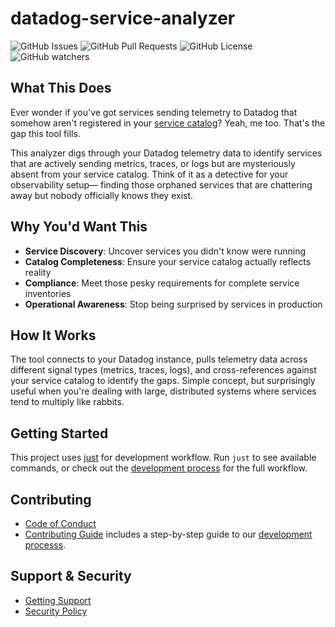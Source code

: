 # datadog-service-analyzer

![GitHub Issues](https://img.shields.io/github/issues/fini-net/datadog-service-analyzer)
![GitHub Pull Requests](https://img.shields.io/github/issues-pr/fini-net/datadog-service-analyzer)
![GitHub License](https://img.shields.io/github/license/fini-net/datadog-service-analyzer)
![GitHub watchers](https://img.shields.io/github/watchers/fini-net/datadog-service-analyzer)

## What This Does

Ever wonder if you've got services sending telemetry to Datadog that somehow
aren't registered in your [service catalog](https://docs.datadoghq.com/internal_developer_portal/software_catalog/)?
Yeah, me too. That's the gap this tool fills.

This analyzer digs through your Datadog telemetry data to identify services that
are actively sending metrics, traces, or logs but are mysteriously absent from
your service catalog. Think of it as a detective for your observability setup—
finding those orphaned services that are chattering away but nobody officially
knows they exist.

## Why You'd Want This

- **Service Discovery**: Uncover services you didn't know were running
- **Catalog Completeness**: Ensure your service catalog actually reflects reality
- **Compliance**: Meet those pesky requirements for complete service inventories
- **Operational Awareness**: Stop being surprised by services in production

## How It Works

The tool connects to your Datadog instance, pulls telemetry data across different
signal types (metrics, traces, logs), and cross-references against your service
catalog to identify the gaps. Simple concept, but surprisingly useful when you're
dealing with large, distributed systems where services tend to multiply like
rabbits.

## Getting Started

This project uses [just](https://github.com/casey/just) for development workflow.
Run `just` to see available commands, or check out the
[development process](.github/CONTRIBUTING.md#development-process) for the full
workflow.

## Contributing

- [Code of Conduct](.github/CODE_OF_CONDUCT.md)
- [Contributing Guide](.github/CONTRIBUTING.md) includes a step-by-step guide to our
  [development processs](.github/CONTRIBUTING.md#development-process).

## Support & Security

- [Getting Support](.github/SUPPORT.md)
- [Security Policy](.github/SECURITY.md)
